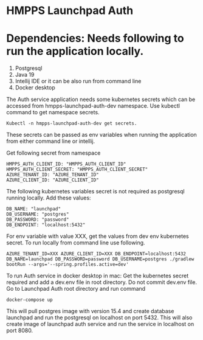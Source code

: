 # HMPPS Launchpad Auth

# Dependencies: Needs following to run the application locally.
1. Postgresql
2. Java 19
3. Intellij IDE or it can be also run from command line
4. Docker desktop


The Auth service application needs some kubernetes secrets which can be accessed from hmpps-launchpad-auth-dev namespace.
Use kubectl command to get namespace secrets.
```
Kubectl -n hmpps-launchpad-auth-dev get secrets.
```

These secrets can be passed as env variables when running the application from either command line or intellij.
 
Get following secret from namespace
```
HMPPS_AUTH_CLIENT_ID: "HMPPS_AUTH_CLIENT_ID"
HMPPS_AUTH_CLIENT_SECRET: "HMPPS_AUTH_CLIENT_SECRET"
AZURE_TENANT_ID: "AZURE_TENANT_ID"
AZURE_CLIENT_ID: "AZURE_CLIENT_ID"
```

The following kubernetes variables secret is not required as postgresql running locally. Add these values:
```
DB_NAME: "launchpad"
DB_USERNAME: "postgres"
DB_PASSWORD: "password"
DB_ENDPOINT: "localhost:5432"
```


For env variable with value XXX, get the values from dev env kubernetes secret. To run locally from command line use following.
```
AZURE_TENANT_ID=XXX AZURE_CLIENT_ID=XXX DB_ENDPOINT=localhost:5432 DB_NAME=launchpad DB_PASSWORD=password DB_USERNAME=postgres ./gradlew bootRun --args='--spring.profiles.active=dev'
```

To run Auth service in docker desktop in mac:
Get the kubernetes secret required and add a dev.env file in root directory. Do not commit dev.env file. 
Go to Launchpad Auth root directory and run command
```
docker-compose up
```

This will pull postgres image with version 15.4 and create database launchpad and run the postgresql on localhost on  port 5432.
This will also create image of launchpad auth service and run the service in localhost on port 8080.